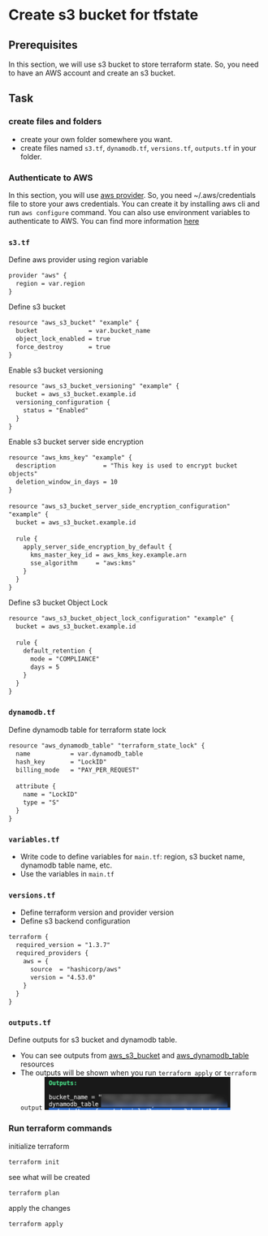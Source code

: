 # Create s3 bucket for tfstate

## Prerequisites
In this section, we will use s3 bucket to store terraform state. So, you need to have an AWS account and create an s3 bucket.

## Task

### create files and folders
* create your own folder somewhere you want.
* create files named `s3.tf`, `dynamodb.tf`, `versions.tf`, `outputs.tf` in your folder.

### Authenticate to AWS
In this section, you will use [aws provider](https://registry.terraform.io/providers/hashicorp/aws/latest/docs). So, you need ~/.aws/credentials file to store your aws credentials. You can create it by installing aws cli and run `aws configure` command. You can also use environment variables to authenticate to AWS. You can find more information [here](https://registry.terraform.io/providers/hashicorp/aws/latest/docs#authentication)

### `s3.tf`
Define aws provider using region variable
```hcl
provider "aws" {
  region = var.region
}
```

Define s3 bucket
```hcl
resource "aws_s3_bucket" "example" {
  bucket              = var.bucket_name
  object_lock_enabled = true
  force_destroy       = true
}
```

Enable s3 bucket versioning
```hcl
resource "aws_s3_bucket_versioning" "example" {
  bucket = aws_s3_bucket.example.id
  versioning_configuration {
    status = "Enabled"
  }
}
```

Enable s3 bucket server side encryption
```hcl
resource "aws_kms_key" "example" {
  description             = "This key is used to encrypt bucket objects"
  deletion_window_in_days = 10
}

resource "aws_s3_bucket_server_side_encryption_configuration" "example" {
  bucket = aws_s3_bucket.example.id

  rule {
    apply_server_side_encryption_by_default {
      kms_master_key_id = aws_kms_key.example.arn
      sse_algorithm     = "aws:kms"
    }
  }
}
```

Define s3 bucket Object Lock
```hcl
resource "aws_s3_bucket_object_lock_configuration" "example" {
  bucket = aws_s3_bucket.example.id

  rule {
    default_retention {
      mode = "COMPLIANCE"
      days = 5
    }
  }
}
```


### `dynamodb.tf`
Define dynamodb table for terraform state lock
```hcl
resource "aws_dynamodb_table" "terraform_state_lock" {
  name           = var.dynamodb_table
  hash_key       = "LockID"
  billing_mode   = "PAY_PER_REQUEST"

  attribute {
    name = "LockID"
    type = "S"
  }
}
```

### `variables.tf`
* Write code to define variables for `main.tf`: region, s3 bucket name, dynamodb table name, etc.
* Use the variables in `main.tf`


### `versions.tf`
* Define terraform version and provider version
* Define s3 backend configuration
```hcl
terraform {
  required_version = "1.3.7"
  required_providers {
    aws = {
      source  = "hashicorp/aws"
      version = "4.53.0"
    }
  }
}
```


### `outputs.tf`
Define outputs for s3 bucket and dynamodb table.
* You can see outputs from [aws_s3_bucket](https://registry.terraform.io/providers/hashicorp/aws/latest/docs/resources/s3_bucket) and [aws_dynamodb_table](https://registry.terraform.io/providers/hashicorp/aws/latest/docs/resources/dynamodb_table) resources
* The outputs will be shown when you run `terraform apply` or `terraform output`
![](../src/2023-02-13-11-03-18.png)


### Run terraform commands
initialize terraform
```
terraform init
```

see what will be created
```
terraform plan
```

apply the changes
```
terraform apply
```